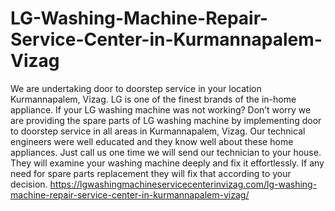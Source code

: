 # LG-Washing-Machine-Repair-Service-Center-in-Kurmannapalem-Vizag
 We are undertaking door to doorstep service in your location Kurmannapalem, Vizag. LG is one of the finest brands of the in-home appliance. If your LG washing machine was not working? Don’t worry we are providing the spare parts of LG washing machine by implementing door to doorstep service in all areas in Kurmannapalem, Vizag. Our technical engineers were well educated and they know well about these home appliances. Just call us one time we will send our technician to your house. They will examine your washing machine deeply and fix it effortlessly. If any need for spare parts replacement they will fix that according to your decision. https://lgwashingmachineservicecenterinvizag.com/lg-washing-machine-repair-service-center-in-kurmannapalem-vizag/
